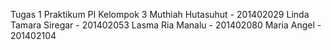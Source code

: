 Tugas 1 Praktikum PI
Kelompok 3
Muthiah Hutasuhut - 201402029
Linda Tamara Siregar - 201402053
Lasma Ria Manalu - 201402080
Maria Angel - 201402104
